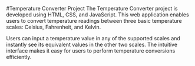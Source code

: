 #Temperature Converter Project
The Temperature Converter project is developed using HTML, CSS, and JavaScript. This web application enables users to convert temperature readings between three basic temperature scales: Celsius, Fahrenheit, and Kelvin.

Users can input a temperature value in any of the supported scales and instantly see its equivalent values in the other two scales. The intuitive interface makes it easy for users to perform temperature conversions efficiently.
